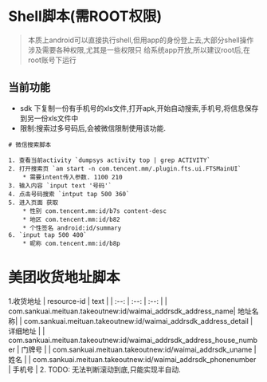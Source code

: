 # Shell脚本(需ROOT权限)
> 本质上android可以直接执行shell,但用app的身份登上去,大部分shell操作涉及需要各种权限,尤其是一些权限只
给系统app开放,所以建议root后,在root账号下运行

## 当前功能
* sdk 下复制一份有手机号的xls文件,打开apk,开始自动搜索,手机号,将信息保存到另一份xls文件中
* 限制:搜索过多号码后,会被微信限制使用该功能.

```
# 微信搜索脚本

1. 查看当前activity `dumpsys activity top | grep ACTIVITY`
2. 打开搜索页 `am start -n com.tencent.mm/.plugin.fts.ui.FTSMainUI`
	* 需要intent传入参数. 1100 210
3. 输入内容 `input text '号码'`
4. 点击号码搜索 `intput tap 500 360`
5. 进入页面 获取
	* 性别 com.tencent.mm:id/b7s content-desc
	* 地区 com.tencent.mm:id/b82
	* 个性签名 android:id/summary
6. `input tap 500 400`
	* 昵称 com.tencent.mm:id/b8p

```

# 美团收货地址脚本
1.收货地址
| resource-id | text |
| :--: | :--: | :--: |
| com.sankuai.meituan.takeoutnew:id/waimai_addrsdk_address_name| 地址名称|
| com.sankuai.meituan.takeoutnew:id/waimai_addrsdk_address_detail | 详细地址 |
| com.sankuai.meituan.takeoutnew:id/waimai_addrsdk_address_house_number | 门牌号 |
| com.sankuai.meituan.takeoutnew:id/waimai_addrsdk_uname | 姓名 |
| com.sankuai.meituan.takeoutnew:id/waimai_addrsdk_phonenumber | 手机号 |
2. TODO: 无法判断滚动到底,只能实现半自动.